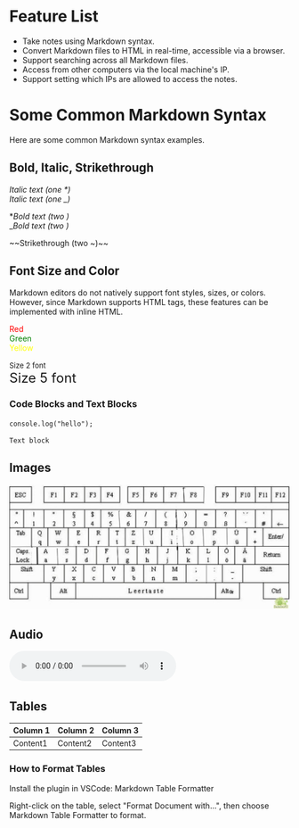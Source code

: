 # Feature List

+ Take notes using Markdown syntax.
+ Convert Markdown files to HTML in real-time, accessible via a browser.
+ Support searching across all Markdown files.
+ Access from other computers via the local machine's IP.
+ Support setting which IPs are allowed to access the notes.

# Some Common Markdown Syntax
Here are some common Markdown syntax examples.

## Bold, Italic, Strikethrough
*Italic text (one \*)*  
_Italic text (one \_)_

**Bold text (two *)**  
__Bold text (two _)__

~~Strikethrough (two ~)~~

## Font Size and Color
Markdown editors do not natively support font styles, sizes, or colors. However, since Markdown supports HTML tags, these features can be implemented with inline HTML.

<font color=#FF000 >Red</font>  
<font color=#008000 >Green</font>  
<font color=#FFFF00 >Yellow</font>

<font size=2 >Size 2 font</font>  
<font size=5 >Size 5 font</font>

### Code Blocks and Text Blocks
`````
console.log("hello");
`````

`````
Text block
`````

## Images
![](images/de.jpg)

## Audio
<audio controls loop src="audio/25_L23_2a_b.mp3"></audio>

## Tables
| Column 1 | Column 2 | Column 3 |
|----------|----------|----------|
| Content1 | Content2 | Content3 |

### How to Format Tables
Install the plugin in VSCode: Markdown Table Formatter

Right-click on the table, select "Format Document with...", then choose Markdown Table Formatter to format.